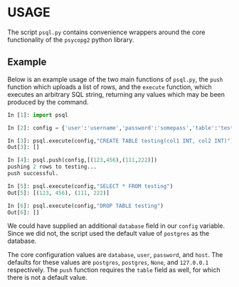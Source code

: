 # USAGE

The script `psql.py` contains convenience wrappers around
the core functionality of the `psycopg2` python library.

## Example

Below is an example usage of the two main functions of `psql.py`,
the `push` function which uploads a list of rows, and the `execute`
function, which executes an arbitrary SQL string, returning
any values which may be been produced by the command.


```python
In [1]: import psql

In [2]: config = {'user':'username','password':'somepass','table':'testing'}

In [3]: psql.execute(config,"CREATE TABLE testing(col1 INT, col2 INT)")
Out[3]: []

In [4]: psql.push(config,[(123,456),(111,222)])
pushing 2 rows to testing...
push successful.

In [5]: psql.execute(config,"SELECT * FROM testing")
Out[5]: [(123, 456), (111, 222)]

In [6]: psql.execute(config,"DROP TABLE testing")
Out[6]: []

```

We could have supplied an additional `database` field in our
`config` variable.  Since we did not, the script used the
default value of `postgres` as the database.

The core configuration values are `database`, `user`,
`password`, and `host`.  The defaults for these values
are `postgres`, `postgres`, `None`, and `127.0.0.1` respectively.
The `push` function requires the `table` field as well, for
which there is not a default value.


